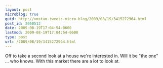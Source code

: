 ```yaml
---
layout: post
microblog: true
guid: http://vmstan-tweets.micro.blog/2009/08/19/3415272964.html
post_id: 3050512
date: 2009-08-19T17:04:54-0600
lastmod: 2009-08-19T17:04:54-0600
type: post
url: /2009/08/19/3415272964.html
---
```

Off to take a second look at a house we're interested in. Will it be "the one" ... who knows. With this market there are a lot to look at.
